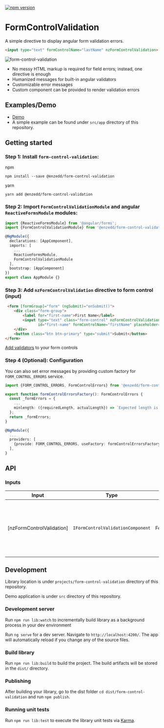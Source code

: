 [![npm version](https://img.shields.io/npm/v/@enzedd/form-control-validation.svg)](https://npmjs.com/package/@enzedd/form-control-validation "View on npm")
# FormControlValidation
A simple directive to display angular form validation errors.
```html
<input type="text" formControlName="lastName" nzFormControlValidation>
```
![form-control-validation](https://gitlab.com/Enzedd/form-control-validation/uploads/021f8e829c871927cb5de01c34b4876b/form-control-validation.png)
* No messy HTML markup is required for field errors; instead, one directive is enough
* Humanized messages for built-in angular validators
* Customizable error messages
* Custom component can be provided to render validation errors

## Examples/Demo
* [Demo](https://enzedd.gitlab.io/form-control-validation/)
* A simple example can be found under `src/app` directory of this repository.

## Getting started

### Step 1: Install `form-control-validation`:
npm
```shell
npm install --save @enzedd/form-control-validation
```
yarn
```shell
yarn add @enzedd/form-control-validation
```

### Step 2: Import `FormControlValidationModule` and angular `ReactiveFormsModule` modules:
```typescript
import {ReactiveFormsModule} from '@angular/forms';
import {FormControlValidationModule} from '@enzedd/form-control-validation';

@NgModule({
  declarations: [AppComponent],
  imports: [
    ...
    ReactiveFormsModule,
    FormControlValidationModule
  ],
  bootstrap: [AppComponent]
})
export class AppModule {}
```

### Step 3: Add `nzFormControlValidation` directive to form control (input)
```html
 <form [formGroup]="form" (ngSubmit)="onSubmit()">
    <div class="form-group">
        <label for="first-name">First Name</label>
        <input type="text" class="form-control" nzFormControlValidation
               id="first-name" formControlName="firstName" placeholder="First name">
    </div>
    <button class="btn btn-primary" type="submit">Submit</button>
</form>
```
[Add validators](https://angular.io/guide/form-validation#reactive-form-validation) to your form controls 
### Step 4 (Optional): Configuration
You can also set error messages by providing custom factory for `FORM_CONTROL_ERRORS` service.
```typescript
import {FORM_CONTROL_ERRORS, FormControlErrors} from '@enzedd/form-control-validation';

export function formControlErrorsFactory(): FormControlErrors {
  const _formErrors = {
    ...
    minlength: ({requiredLength, actualLength}) => `Expected length is at least ${requiredLength}`,
  };
  return _formErrors;
}

@NgModule({
  ...
  providers: [
    {provide: FORM_CONTROL_ERRORS, useFactory: formControlErrorsFactory}
  ],
}
```

## API
### Inputs
| Input  | Type | Default | Required | Description |
| ------------- | ------------- | ------------- | ------------- | ------------- |
| [nzFormControlValidation] | `IFormControlValidationComponent` |  FormControlValidationComponent | no | Custom component can be provided to render formControl humanized validation error 

## Development
Library location is under `projects/form-control-validation` directory of this repository.

Demo application is under `src` directory of this repository.

### Development server
Run `npm run lib:watch` to incrementally build library as a background process in your dev environment

Run `ng serve` for a dev server. Navigate to `http://localhost:4200/`. The app will automatically reload if you change any of the source files.

### Build library
Run `npm run lib:build` to build the project. The build artifacts will be stored in the `dist/` directory.

### Publishing
After building your library, go to the dist folder `cd dist/form-control-validation` and run `npm publish`.

### Running unit tests
Run `npm run lib:test` to execute the library unit tests via [Karma](https://karma-runner.github.io).
